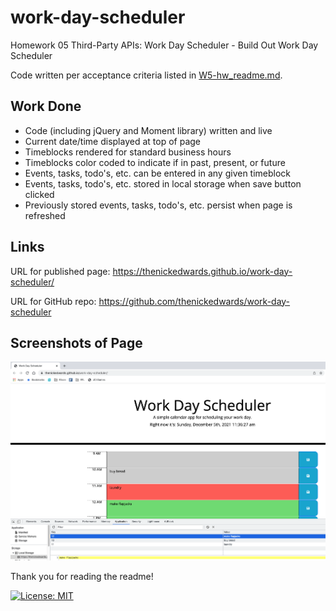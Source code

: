 # work-day-scheduler
Homework 05 Third-Party APIs: Work Day Scheduler - Build Out Work Day Scheduler

 Code written per acceptance criteria listed in [W5-hw_readme.md](W5-hw_readme.md).

## Work Done
* Code (including jQuery and Moment library) written and live
* Current date/time displayed at top of page
* Timeblocks rendered for standard business hours
* Timeblocks color coded to indicate if in past, present, or future
* Events, tasks, todo's, etc. can be entered in any given timeblock
* Events, tasks, todo's, etc. stored in local storage when save button clicked
* Previously stored events, tasks, todo's, etc. persist when page is refreshed 

## Links
URL for published page: https://thenickedwards.github.io/work-day-scheduler/

URL for GitHub repo: https://github.com/thenickedwards/work-day-scheduler

## Screenshots of Page
![Screenshot of Work Day Scheduler webpage including local storage.](planner_screenshot.png)

Thank you for reading the readme!

[![License: MIT](https://img.shields.io/badge/License-MIT-blue.svg)](https://opensource.org/licenses/MIT)